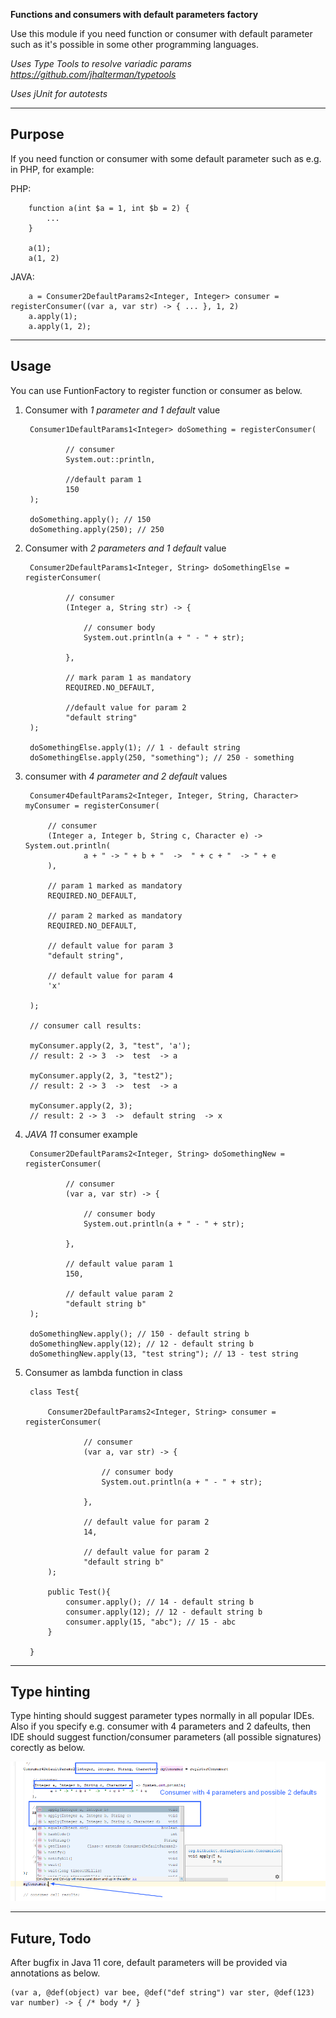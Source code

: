 **Functions and consumers with default parameters factory**

Use this module if you need function or consumer with default parameter such as it's possible in some other programming languages.

*Uses Type Tools to resolve variadic params https://github.com/jhalterman/typetools*

*Uses jUnit for autotests*

---

## Purpose

If you need function or consumer with some default parameter such as e.g. in PHP, for example:

PHP:

		function a(int $a = 1, int $b = 2) { 
			... 
		}

		a(1);
		a(1, 2)
		
	
JAVA:

		a = Consumer2DefaultParams2<Integer, Integer> consumer = registerConsumer((var a, var str) -> { ... }, 1, 2)
		a.apply(1);
		a.apply(1, 2);
		

---

## Usage

You can use FuntionFactory to register function or consumer as below.

1. Consumer with *1 parameter and 1 default* value

		Consumer1DefaultParams1<Integer> doSomething = registerConsumer(

                // consumer
                System.out::println,

                //default param 1
                150
        );

        doSomething.apply(); // 150
        doSomething.apply(250); // 250
		



2. Consumer with *2 parameters and 1 default* value

		Consumer2DefaultParams1<Integer, String> doSomethingElse = registerConsumer(

                // consumer
                (Integer a, String str) -> {

                    // consumer body
                    System.out.println(a + " - " + str);

                },

                // mark param 1 as mandatory
                REQUIRED.NO_DEFAULT,

                //default value for param 2
                "default string"
        );

        doSomethingElse.apply(1); // 1 - default string
        doSomethingElse.apply(250, "something"); // 250 - something
		

3. consumer with *4 parameter and 2 default* values

		Consumer4DefaultParams2<Integer, Integer, String, Character> myConsumer = registerConsumer(

            // consumer
            (Integer a, Integer b, String c, Character e) -> System.out.println(
                    a + " -> " + b + "  ->  " + c + "  -> " + e
            ),

            // param 1 marked as mandatory
            REQUIRED.NO_DEFAULT,

            // param 2 marked as mandatory
            REQUIRED.NO_DEFAULT,

            // default value for param 3
            "default string",

            // default value for param 4
            'x'

        );

        // consumer call results:

        myConsumer.apply(2, 3, "test", 'a');
        // result: 2 -> 3  ->  test  -> a

        myConsumer.apply(2, 3, "test2");
        // result: 2 -> 3  ->  test  -> a

        myConsumer.apply(2, 3);
        // result: 2 -> 3  ->  default string  -> x
		



4. *JAVA 11* consumer example

		Consumer2DefaultParams2<Integer, String> doSomethingNew = registerConsumer(

                // consumer
                (var a, var str) -> {

                    // consumer body
                    System.out.println(a + " - " + str);

                },

                // default value param 1
                150,

                // default value param 2
                "default string b"
        );

        doSomethingNew.apply(); // 150 - default string b
        doSomethingNew.apply(12); // 12 - default string b
        doSomethingNew.apply(13, "test string"); // 13 - test string
		
		
		
		
		
5. Consumer as lambda function in class

		class Test{

            Consumer2DefaultParams2<Integer, String> consumer = registerConsumer(

                    // consumer
                    (var a, var str) -> {

                        // consumer body
                        System.out.println(a + " - " + str);

                    },

                    // default value for param 2
                    14,

                    // default value for param 2
                    "default string b"
            );

            public Test(){
                consumer.apply(); // 14 - default string b
                consumer.apply(12); // 12 - default string b
                consumer.apply(15, "abc"); // 15 - abc
            }

        }
		




---


## Type hinting

Type hinting should suggest parameter types normally in all popular IDEs. Also if you specify e.g. consumer with 4 parameters and 2 dafeults, then IDE 
should suggest function/consumer parameters (all possible signatures) corectly as below.

![picture](images/type-hinting.png)


---

## Future, Todo

After bugfix in Java 11 core, default parameters will be provided via annotations as below.


	(var a, @def(object) var bee, @def("def string") var ster, @def(123) var number) -> { /* body */ }

